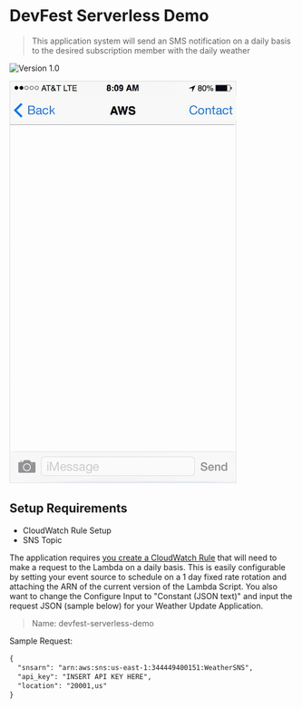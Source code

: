 # DevFest Serverless Demo
> This application system will send an SMS notification on a daily basis
> to the desired subscription member with the daily weather

![Version 1.0](https://img.shields.io/badge/Version-1.0-yellow.svg)


![Example SNS](https://github.com/cozma/devfest-serverless-demo/blob/master/examplesns.gif)

## Setup Requirements

  - CloudWatch Rule Setup
  - SNS Topic

The application requires [you create a CloudWatch Rule](https://console.aws.amazon.com/cloudwatch/home?region=us-east-1#rules) that will need to make a request to the Lambda on a daily basis. This is easily configurable by setting your event source to schedule on a 1 day fixed rate rotation and attaching the ARN of the current version of the Lambda Script. You also want to change the Configure Input to "Constant (JSON text)" and input the request JSON (sample below) for your Weather Update Application.

> Name: devfest-serverless-demo

Sample Request:
```
{
  "snsarn": "arn:aws:sns:us-east-1:344449400151:WeatherSNS",
  "api_key": "INSERT API KEY HERE",
  "location": "20001,us"
}
```
